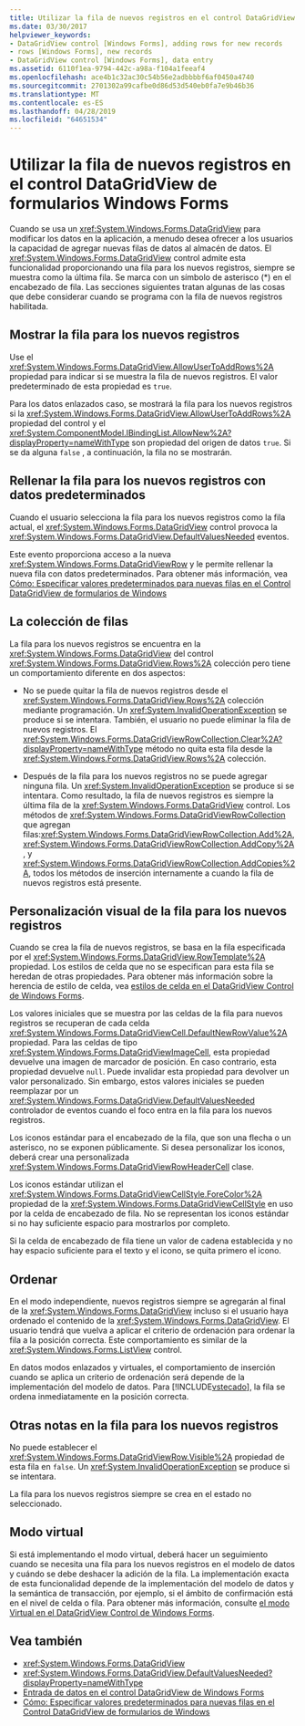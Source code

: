 ```yaml
---
title: Utilizar la fila de nuevos registros en el control DataGridView de formularios Windows Forms
ms.date: 03/30/2017
helpviewer_keywords:
- DataGridView control [Windows Forms], adding rows for new records
- rows [Windows Forms], new records
- DataGridView control [Windows Forms], data entry
ms.assetid: 6110f1ea-9794-442c-a98a-f104a1feeaf4
ms.openlocfilehash: ace4b1c32ac30c54b56e2adbbbbf6af0450a4740
ms.sourcegitcommit: 2701302a99cafbe0d86d53d540eb0fa7e9b46b36
ms.translationtype: MT
ms.contentlocale: es-ES
ms.lasthandoff: 04/28/2019
ms.locfileid: "64651534"
---
```

# <a name="using-the-row-for-new-records-in-the-windows-forms-datagridview-control"></a>Utilizar la fila de nuevos registros en el control DataGridView de formularios Windows Forms
Cuando se usa un <xref:System.Windows.Forms.DataGridView> para modificar los datos en la aplicación, a menudo desea ofrecer a los usuarios la capacidad de agregar nuevas filas de datos al almacén de datos. El <xref:System.Windows.Forms.DataGridView> control admite esta funcionalidad proporcionando una fila para los nuevos registros, siempre se muestra como la última fila. Se marca con un símbolo de asterisco (*) en el encabezado de fila. Las secciones siguientes tratan algunas de las cosas que debe considerar cuando se programa con la fila de nuevos registros habilitada.  
  
## <a name="displaying-the-row-for-new-records"></a>Mostrar la fila para los nuevos registros  
 Use el <xref:System.Windows.Forms.DataGridView.AllowUserToAddRows%2A> propiedad para indicar si se muestra la fila de nuevos registros. El valor predeterminado de esta propiedad es `true`.  
  
 Para los datos enlazados caso, se mostrará la fila para los nuevos registros si la <xref:System.Windows.Forms.DataGridView.AllowUserToAddRows%2A> propiedad del control y el <xref:System.ComponentModel.IBindingList.AllowNew%2A?displayProperty=nameWithType> son propiedad del origen de datos `true`. Si se da alguna `false` , a continuación, la fila no se mostrarán.  
  
## <a name="populating-the-row-for-new-records-with-default-data"></a>Rellenar la fila para los nuevos registros con datos predeterminados  
 Cuando el usuario selecciona la fila para los nuevos registros como la fila actual, el <xref:System.Windows.Forms.DataGridView> control provoca la <xref:System.Windows.Forms.DataGridView.DefaultValuesNeeded> eventos.  
  
 Este evento proporciona acceso a la nueva <xref:System.Windows.Forms.DataGridViewRow> y le permite rellenar la nueva fila con datos predeterminados. Para obtener más información, vea [Cómo: Especificar valores predeterminados para nuevas filas en el Control DataGridView de formularios de Windows](specify-default-values-for-new-rows-in-the-datagrid.md)  
  
## <a name="the-rows-collection"></a>La colección de filas  
 La fila para los nuevos registros se encuentra en la <xref:System.Windows.Forms.DataGridView> del control <xref:System.Windows.Forms.DataGridView.Rows%2A> colección pero tiene un comportamiento diferente en dos aspectos:  
  
- No se puede quitar la fila de nuevos registros desde el <xref:System.Windows.Forms.DataGridView.Rows%2A> colección mediante programación. Un <xref:System.InvalidOperationException> se produce si se intentara. También, el usuario no puede eliminar la fila de nuevos registros. El <xref:System.Windows.Forms.DataGridViewRowCollection.Clear%2A?displayProperty=nameWithType> método no quita esta fila desde la <xref:System.Windows.Forms.DataGridView.Rows%2A> colección.  
  
- Después de la fila para los nuevos registros no se puede agregar ninguna fila. Un <xref:System.InvalidOperationException> se produce si se intentara. Como resultado, la fila de nuevos registros es siempre la última fila de la <xref:System.Windows.Forms.DataGridView> control. Los métodos de <xref:System.Windows.Forms.DataGridViewRowCollection> que agregan filas:<xref:System.Windows.Forms.DataGridViewRowCollection.Add%2A>, <xref:System.Windows.Forms.DataGridViewRowCollection.AddCopy%2A>, y <xref:System.Windows.Forms.DataGridViewRowCollection.AddCopies%2A>, todos los métodos de inserción internamente a cuando la fila de nuevos registros está presente.  
  
## <a name="visual-customization-of-the-row-for-new-records"></a>Personalización visual de la fila para los nuevos registros  
 Cuando se crea la fila de nuevos registros, se basa en la fila especificada por el <xref:System.Windows.Forms.DataGridView.RowTemplate%2A> propiedad. Los estilos de celda que no se especifican para esta fila se heredan de otras propiedades. Para obtener más información sobre la herencia de estilo de celda, vea [estilos de celda en el DataGridView Control de Windows Forms](cell-styles-in-the-windows-forms-datagridview-control.md).  
  
 Los valores iniciales que se muestra por las celdas de la fila para nuevos registros se recuperan de cada celda <xref:System.Windows.Forms.DataGridViewCell.DefaultNewRowValue%2A> propiedad. Para las celdas de tipo <xref:System.Windows.Forms.DataGridViewImageCell>, esta propiedad devuelve una imagen de marcador de posición. En caso contrario, esta propiedad devuelve `null`. Puede invalidar esta propiedad para devolver un valor personalizado. Sin embargo, estos valores iniciales se pueden reemplazar por un <xref:System.Windows.Forms.DataGridView.DefaultValuesNeeded> controlador de eventos cuando el foco entra en la fila para los nuevos registros.  
  
 Los iconos estándar para el encabezado de la fila, que son una flecha o un asterisco, no se exponen públicamente. Si desea personalizar los iconos, deberá crear una personalizada <xref:System.Windows.Forms.DataGridViewRowHeaderCell> clase.  
  
 Los iconos estándar utilizan el <xref:System.Windows.Forms.DataGridViewCellStyle.ForeColor%2A> propiedad de la <xref:System.Windows.Forms.DataGridViewCellStyle> en uso por la celda de encabezado de fila. No se representan los iconos estándar si no hay suficiente espacio para mostrarlos por completo.  
  
 Si la celda de encabezado de fila tiene un valor de cadena establecida y no hay espacio suficiente para el texto y el icono, se quita primero el icono.  
  
## <a name="sorting"></a>Ordenar  
 En el modo independiente, nuevos registros siempre se agregarán al final de la <xref:System.Windows.Forms.DataGridView> incluso si el usuario haya ordenado el contenido de la <xref:System.Windows.Forms.DataGridView>. El usuario tendrá que vuelva a aplicar el criterio de ordenación para ordenar la fila a la posición correcta. Este comportamiento es similar de la <xref:System.Windows.Forms.ListView> control.  
  
 En datos modos enlazados y virtuales, el comportamiento de inserción cuando se aplica un criterio de ordenación será depende de la implementación del modelo de datos. Para [!INCLUDE[vstecado](../../../../includes/vstecado-md.md)], la fila se ordena inmediatamente en la posición correcta.  
  
## <a name="other-notes-on-the-row-for-new-records"></a>Otras notas en la fila para los nuevos registros  
 No puede establecer el <xref:System.Windows.Forms.DataGridViewRow.Visible%2A> propiedad de esta fila en `false`. Un <xref:System.InvalidOperationException> se produce si se intentara.  
  
 La fila para los nuevos registros siempre se crea en el estado no seleccionado.  
  
## <a name="virtual-mode"></a>Modo virtual  
 Si está implementando el modo virtual, deberá hacer un seguimiento cuando se necesita una fila para los nuevos registros en el modelo de datos y cuándo se debe deshacer la adición de la fila. La implementación exacta de esta funcionalidad depende de la implementación del modelo de datos y la semántica de transacción, por ejemplo, si el ámbito de confirmación está en el nivel de celda o fila. Para obtener más información, consulte [el modo Virtual en el DataGridView Control de Windows Forms](virtual-mode-in-the-windows-forms-datagridview-control.md).  
  
## <a name="see-also"></a>Vea también

- <xref:System.Windows.Forms.DataGridView>
- <xref:System.Windows.Forms.DataGridView.DefaultValuesNeeded?displayProperty=nameWithType>
- [Entrada de datos en el control DataGridView de Windows Forms](data-entry-in-the-windows-forms-datagridview-control.md)
- [Cómo: Especificar valores predeterminados para nuevas filas en el Control DataGridView de formularios de Windows](specify-default-values-for-new-rows-in-the-datagrid.md)
